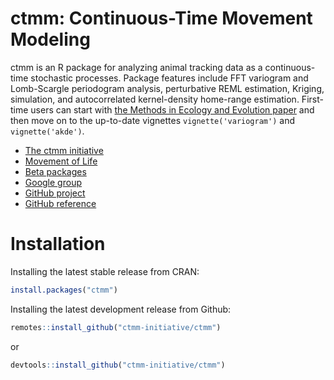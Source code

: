 ctmm: Continuous-Time Movement Modeling
=======================================

ctmm is an R package for analyzing animal tracking data as a continuous-time stochastic processes. Package features include FFT variogram and Lomb-Scargle periodogram analysis, perturbative REML estimation, Kriging, simulation, and autocorrelated kernel-density home-range estimation. First-time users can start with [the Methods in Ecology and Evolution paper](https://doi.org/10.1111/2041-210X.12559) and then move on to the up-to-date vignettes `vignette('variogram')` and `vignette('akde')`.

* [The ctmm initiative](https://biology.umd.edu/movement)
* [Movement of Life](https://movementoflife.si.edu/analytical-tools/)
* [Beta packages](http://www2.physics.umd.edu/~hfleming/)
* [Google group](https://groups.google.com/g/ctmm-user)
* [GitHub project](https://github.com/ctmm-initiative/ctmm)
* [GitHub reference](https://ctmm-initiative.github.io/ctmm/)

Installation
============

Installing the latest stable release from CRAN:
```r
install.packages("ctmm")
```

Installing the latest development release from Github:
```r
remotes::install_github("ctmm-initiative/ctmm")
```
or
```r
devtools::install_github("ctmm-initiative/ctmm")
```
